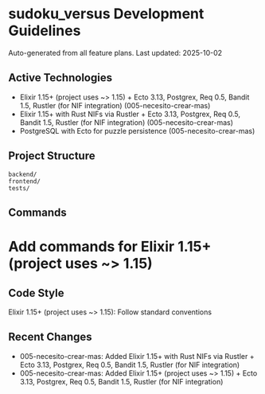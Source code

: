 # sudoku_versus Development Guidelines

Auto-generated from all feature plans. Last updated: 2025-10-02

## Active Technologies
- Elixir 1.15+ (project uses ~> 1.15) + Ecto 3.13, Postgrex, Req 0.5, Bandit 1.5, Rustler (for NIF integration) (005-necesito-crear-mas)
- Elixir 1.15+ with Rust NIFs via Rustler + Ecto 3.13, Postgrex, Req 0.5, Bandit 1.5, Rustler (for NIF integration) (005-necesito-crear-mas)
- PostgreSQL with Ecto for puzzle persistence (005-necesito-crear-mas)

## Project Structure
```
backend/
frontend/
tests/
```

## Commands
# Add commands for Elixir 1.15+ (project uses ~> 1.15)

## Code Style
Elixir 1.15+ (project uses ~> 1.15): Follow standard conventions

## Recent Changes
- 005-necesito-crear-mas: Added Elixir 1.15+ with Rust NIFs via Rustler + Ecto 3.13, Postgrex, Req 0.5, Bandit 1.5, Rustler (for NIF integration)
- 005-necesito-crear-mas: Added Elixir 1.15+ (project uses ~> 1.15) + Ecto 3.13, Postgrex, Req 0.5, Bandit 1.5, Rustler (for NIF integration)

<!-- MANUAL ADDITIONS START -->
<!-- MANUAL ADDITIONS END -->
